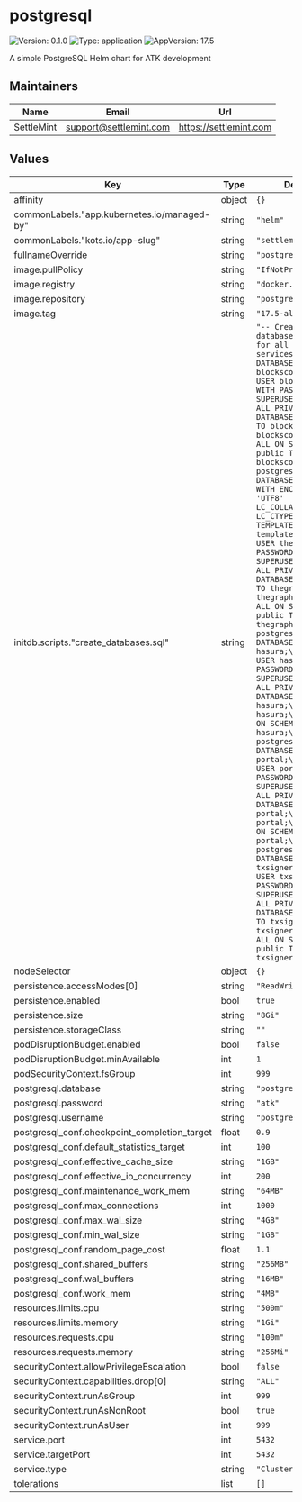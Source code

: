# postgresql

![Version: 0.1.0](https://img.shields.io/badge/Version-0.1.0-informational?style=flat-square) ![Type: application](https://img.shields.io/badge/Type-application-informational?style=flat-square) ![AppVersion: 17.5](https://img.shields.io/badge/AppVersion-17.5-informational?style=flat-square)

A simple PostgreSQL Helm chart for ATK development

## Maintainers

| Name | Email | Url |
| ---- | ------ | --- |
| SettleMint | <support@settlemint.com> | <https://settlemint.com> |

## Values

| Key | Type | Default | Description |
|-----|------|---------|-------------|
| affinity | object | `{}` |  |
| commonLabels."app.kubernetes.io/managed-by" | string | `"helm"` |  |
| commonLabels."kots.io/app-slug" | string | `"settlemint-atk"` |  |
| fullnameOverride | string | `"postgresql"` |  |
| image.pullPolicy | string | `"IfNotPresent"` |  |
| image.registry | string | `"docker.io"` |  |
| image.repository | string | `"postgres"` |  |
| image.tag | string | `"17.5-alpine"` |  |
| initdb.scripts."create_databases.sql" | string | `"-- Create databases and users for all ATK services\nCREATE DATABASE blockscout;\nCREATE USER blockscout WITH PASSWORD 'atk' SUPERUSER;\nGRANT ALL PRIVILEGES ON DATABASE blockscout TO blockscout;\n\\c blockscout;\nGRANT ALL ON SCHEMA public TO blockscout;\n\n\\c postgres;\nCREATE DATABASE thegraph WITH ENCODING 'UTF8' LC_COLLATE='C' LC_CTYPE='C' TEMPLATE template0;\nCREATE USER thegraph WITH PASSWORD 'atk' SUPERUSER;\nGRANT ALL PRIVILEGES ON DATABASE thegraph TO thegraph;\n\\c thegraph;\nGRANT ALL ON SCHEMA public TO thegraph;\n\n\\c postgres;\nCREATE DATABASE hasura;\nCREATE USER hasura WITH PASSWORD 'atk' SUPERUSER;\nGRANT ALL PRIVILEGES ON DATABASE hasura TO hasura;\n\\c hasura;\nGRANT ALL ON SCHEMA public TO hasura;\n\n\\c postgres;\nCREATE DATABASE portal;\nCREATE USER portal WITH PASSWORD 'atk' SUPERUSER;\nGRANT ALL PRIVILEGES ON DATABASE portal TO portal;\n\\c portal;\nGRANT ALL ON SCHEMA public TO portal;\n\n\\c postgres;\nCREATE DATABASE txsigner;\nCREATE USER txsigner WITH PASSWORD 'atk' SUPERUSER;\nGRANT ALL PRIVILEGES ON DATABASE txsigner TO txsigner;\n\\c txsigner;\nGRANT ALL ON SCHEMA public TO txsigner;\n"` |  |
| nodeSelector | object | `{}` |  |
| persistence.accessModes[0] | string | `"ReadWriteOnce"` |  |
| persistence.enabled | bool | `true` |  |
| persistence.size | string | `"8Gi"` |  |
| persistence.storageClass | string | `""` |  |
| podDisruptionBudget.enabled | bool | `false` |  |
| podDisruptionBudget.minAvailable | int | `1` |  |
| podSecurityContext.fsGroup | int | `999` |  |
| postgresql.database | string | `"postgres"` |  |
| postgresql.password | string | `"atk"` |  |
| postgresql.username | string | `"postgres"` |  |
| postgresql_conf.checkpoint_completion_target | float | `0.9` |  |
| postgresql_conf.default_statistics_target | int | `100` |  |
| postgresql_conf.effective_cache_size | string | `"1GB"` |  |
| postgresql_conf.effective_io_concurrency | int | `200` |  |
| postgresql_conf.maintenance_work_mem | string | `"64MB"` |  |
| postgresql_conf.max_connections | int | `1000` |  |
| postgresql_conf.max_wal_size | string | `"4GB"` |  |
| postgresql_conf.min_wal_size | string | `"1GB"` |  |
| postgresql_conf.random_page_cost | float | `1.1` |  |
| postgresql_conf.shared_buffers | string | `"256MB"` |  |
| postgresql_conf.wal_buffers | string | `"16MB"` |  |
| postgresql_conf.work_mem | string | `"4MB"` |  |
| resources.limits.cpu | string | `"500m"` |  |
| resources.limits.memory | string | `"1Gi"` |  |
| resources.requests.cpu | string | `"100m"` |  |
| resources.requests.memory | string | `"256Mi"` |  |
| securityContext.allowPrivilegeEscalation | bool | `false` |  |
| securityContext.capabilities.drop[0] | string | `"ALL"` |  |
| securityContext.runAsGroup | int | `999` |  |
| securityContext.runAsNonRoot | bool | `true` |  |
| securityContext.runAsUser | int | `999` |  |
| service.port | int | `5432` |  |
| service.targetPort | int | `5432` |  |
| service.type | string | `"ClusterIP"` |  |
| tolerations | list | `[]` |  |
